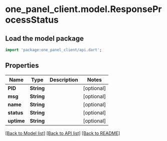 # one_panel_client.model.ResponseProcessStatus

## Load the model package
```dart
import 'package:one_panel_client/api.dart';
```

## Properties
Name | Type | Description | Notes
------------ | ------------- | ------------- | -------------
**PID** | **String** |  | [optional] 
**msg** | **String** |  | [optional] 
**name** | **String** |  | [optional] 
**status** | **String** |  | [optional] 
**uptime** | **String** |  | [optional] 

[[Back to Model list]](../README.md#documentation-for-models) [[Back to API list]](../README.md#documentation-for-api-endpoints) [[Back to README]](../README.md)


